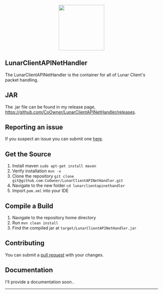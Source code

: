 
<p align="center">
    <img src="http://hyzeria.com/LunarBreaker.png" width="150" height="150"/>
</p>

## LunarClientAPINetHandler

The LunarClientAPINetHandler is the container for all of Lunar Client's packet handling.

## JAR

The .jar file can be found in my release page, https://github.com/CoOwner/LunarClientAPINetHandler/releases.

## Reporting an issue

If you suspect an issue you can submit one [here](https://github.com/CoOwner/LunarClientAPINetHandler/issues).

## Get the Source

1. Install maven `sudo apt-get install maven`
2. Verify installation `mvn -v`
3. Clone the repository `git clone git@github.com:CoOwner/LunarClientAPINetHandler.git`
4. Navigate to the new folder `cd lunarclientapinethandler`
5. Import `pom.xml` into your IDE

## Compile a Build

1. Navigate to the repository home directory
2. Run `mvn clean install`
3. Find the compiled jar at `target/LunarClientAPINetHandler.jar`

## Contributing

You can submit a [pull request](https://github.com/CoOwner/LunarClientAPINetHandler/pulls) with your changes.

## Documentation

I'll provide a documentation soon..

---
